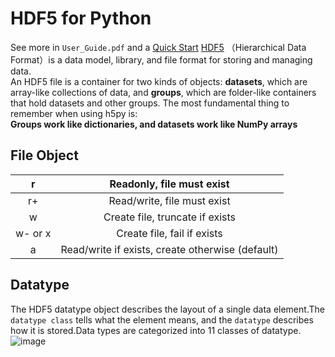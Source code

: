 # HDF5 for Python
See more in `User_Guide.pdf` and a [Quick Start](https://docs.h5py.org/en/stable/quick.html#quick) 
[HDF5](https://portal.hdfgroup.org/display/HDF5/HDF5) （Hierarchical Data Format）is a data model, library, and file format for storing and managing data.  
An HDF5 file is a container for two kinds of objects: **datasets**, which are array-like collections of data, and **groups**, which are folder-like containers that hold datasets and other groups. The most fundamental thing to remember when using h5py is:  
**Groups work like dictionaries, and datasets work like NumPy arrays**  
## File Object
|r|Readonly, file must exist|
|:---:|:---:|
|r+|Read/write, file must exist|
|w|Create file, truncate if exists|
|w- or x |Create file, fail if exists|
|a |Read/write if exists, create otherwise (default)|

## Datatype
The HDF5 datatype object describes the layout of a single data element.The `datatype class` tells what the element means, and
the `datatype` describes how it is stored.Data types are categorized into 11 classes of datatype.  
![image](https://user-images.githubusercontent.com/52747634/71513812-e814a180-28d6-11ea-8fb3-450afc6a5295.png)
